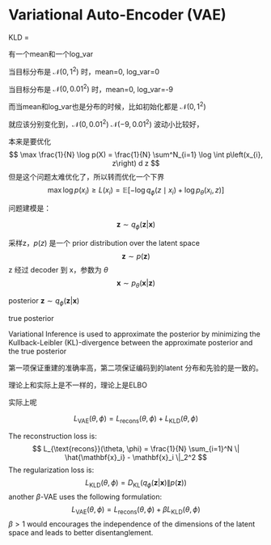 # Variational Auto-Encoder (VAE)



KLD = 



有一个mean和一个log_var



当目标分布是 $\mathcal{N}(0,1^2)$ 时，mean=0, log_var=0

当目标分布是 $\mathcal{N}(0,0.01^2)$ 时，mean=0, log_var=-9

而当mean和log_var也是分布的时候，比如初始化都是 $\mathcal{N}(0, 1^2)$

就应该分别变化到，$\mathcal{N}(0, 0.01^2)$ $\mathcal{N}(-9, 0.01^2)$ 波动小比较好，









本来是要优化
$$
\max \frac{1}{N} \log p(X) = \frac{1}{N} \sum^N_{i=1} \log \int p\left(x_{i}, z\right) d z
$$
但是这个问题太难优化了，所以转而优化一个下界
$$
\max \log p(x_i) \ge L(x_i) = \mathbb{E} [-\log q_\phi (z \mid x_i) + \log p_\theta (x_i, z)]
$$



问题建模是：


$$
\mathbf{z} \sim q_\phi(\mathbf{z}|\mathbf{x})
$$




采样z，$p(z)$ 是一个 prior distribution over the latent space
$$
\mathbf{z} \sim p(\mathbf{z})
$$
z 经过 decoder 到 x，参数为 $\theta$
$$
\mathbf{x} \sim p_\theta(\mathbf{x}|\mathbf{z})
$$


posterior $\mathbf{z} \sim q_\phi(\mathbf{z}|\mathbf{x})$

true posterior 

Variational Inference is used to approximate the posterior by minimizing the Kullback-Leibler (KL)-divergence between the approximate posterior and the true posterior



第一项保证重建的准确率高，第二项保证编码到的latent 分布和先验的是一致的。







理论上和实际上是不一样的，理论上是ELBO

实际上呢


$$
L_{\text{VAE}} (\theta, \phi) = L_{\text{recons}}(\theta, \phi) + L_{\text{KLD}}(\theta, \phi)
$$


The reconstruction loss is:
$$
L_{\text{recons}}(\theta, \phi) = \frac{1}{N} \sum_{i=1}^N \| \hat{\mathbf{x}_i} - \mathbf{x}_i \|_2^2
$$
The regularization loss is:
$$
L_{\text{KLD}}(\theta, \phi) = D_{\text{KL}} \left(q_\phi(\mathbf{z}|\mathbf{x}) \| p(\mathbf{z}) \right)
$$
another $\beta$-VAE uses the following formulation:
$$
L_{\text{VAE}} (\theta, \phi) = L_{\text{recons}}(\theta, \phi) + \beta L_{\text{KLD}}(\theta, \phi)
$$
$\beta > 1$ would encourages the independence of the dimensions of the latent space and leads to better disentanglement.



